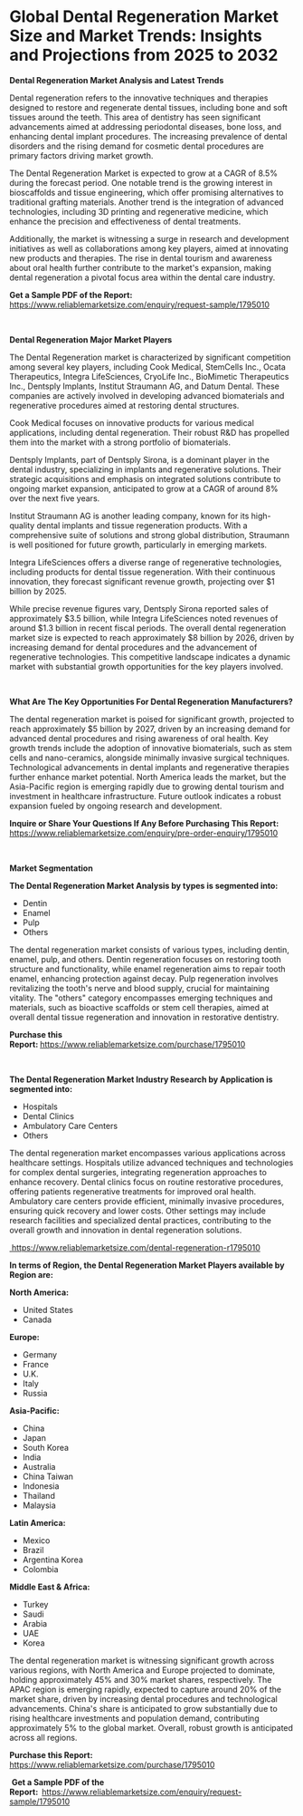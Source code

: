 <p><h1>Global Dental Regeneration Market Size and Market Trends: Insights and Projections from 2025 to 2032</h1></p><p><strong>Dental Regeneration Market Analysis and Latest Trends</strong></p>
<p><p>Dental regeneration refers to the innovative techniques and therapies designed to restore and regenerate dental tissues, including bone and soft tissues around the teeth. This area of dentistry has seen significant advancements aimed at addressing periodontal diseases, bone loss, and enhancing dental implant procedures. The increasing prevalence of dental disorders and the rising demand for cosmetic dental procedures are primary factors driving market growth.</p><p>The Dental Regeneration Market is expected to grow at a CAGR of 8.5% during the forecast period. One notable trend is the growing interest in bioscaffolds and tissue engineering, which offer promising alternatives to traditional grafting materials. Another trend is the integration of advanced technologies, including 3D printing and regenerative medicine, which enhance the precision and effectiveness of dental treatments.</p><p>Additionally, the market is witnessing a surge in research and development initiatives as well as collaborations among key players, aimed at innovating new products and therapies. The rise in dental tourism and awareness about oral health further contribute to the market's expansion, making dental regeneration a pivotal focus area within the dental care industry.</p></p>
<p><strong>Get a Sample PDF of the Report:&nbsp;</strong> <a href="https://www.reliablemarketsize.com/enquiry/request-sample/1795010?utm_campaign=2889&utm_medium=2&utm_source=Github&utm_content=ia&utm_term=13042025&utm_id=dental-regeneration">https://www.reliablemarketsize.com/enquiry/request-sample/1795010</a></p>
<p>&nbsp;</p>
<p><strong>Dental Regeneration Major Market Players</strong></p>
<p><p>The Dental Regeneration market is characterized by significant competition among several key players, including Cook Medical, StemCells Inc., Ocata Therapeutics, Integra LifeSciences, CryoLife Inc., BioMimetic Therapeutics Inc., Dentsply Implants, Institut Straumann AG, and Datum Dental. These companies are actively involved in developing advanced biomaterials and regenerative procedures aimed at restoring dental structures.</p><p>Cook Medical focuses on innovative products for various medical applications, including dental regeneration. Their robust R&D has propelled them into the market with a strong portfolio of biomaterials.</p><p>Dentsply Implants, part of Dentsply Sirona, is a dominant player in the dental industry, specializing in implants and regenerative solutions. Their strategic acquisitions and emphasis on integrated solutions contribute to ongoing market expansion, anticipated to grow at a CAGR of around 8% over the next five years.</p><p>Institut Straumann AG is another leading company, known for its high-quality dental implants and tissue regeneration products. With a comprehensive suite of solutions and strong global distribution, Straumann is well positioned for future growth, particularly in emerging markets.</p><p>Integra LifeSciences offers a diverse range of regenerative technologies, including products for dental tissue regeneration. With their continuous innovation, they forecast significant revenue growth, projecting over $1 billion by 2025.</p><p>While precise revenue figures vary, Dentsply Sirona reported sales of approximately $3.5 billion, while Integra LifeSciences noted revenues of around $1.3 billion in recent fiscal periods. The overall dental regeneration market size is expected to reach approximately $8 billion by 2026, driven by increasing demand for dental procedures and the advancement of regenerative technologies. This competitive landscape indicates a dynamic market with substantial growth opportunities for the key players involved.</p></p>
<p>&nbsp;</p>
<p><strong>What Are The Key Opportunities For Dental Regeneration Manufacturers?</strong></p>
<p><p>The dental regeneration market is poised for significant growth, projected to reach approximately $5 billion by 2027, driven by an increasing demand for advanced dental procedures and rising awareness of oral health. Key growth trends include the adoption of innovative biomaterials, such as stem cells and nano-ceramics, alongside minimally invasive surgical techniques. Technological advancements in dental implants and regenerative therapies further enhance market potential. North America leads the market, but the Asia-Pacific region is emerging rapidly due to growing dental tourism and investment in healthcare infrastructure. Future outlook indicates a robust expansion fueled by ongoing research and development.</p></p>
<p><strong>Inquire or Share Your Questions If Any Before Purchasing This Report:</strong> <a href="https://www.reliablemarketsize.com/enquiry/pre-order-enquiry/1795010?utm_campaign=2889&utm_medium=2&utm_source=Github&utm_content=ia&utm_term=13042025&utm_id=dental-regeneration">https://www.reliablemarketsize.com/enquiry/pre-order-enquiry/1795010</a></p>
<p>&nbsp;</p>
<p><strong>Market Segmentation</strong></p>
<p><strong>The Dental Regeneration Market Analysis by types is segmented into:</strong></p>
<p><ul><li>Dentin</li><li>Enamel</li><li>Pulp</li><li>Others</li></ul></p>
<p><p>The dental regeneration market consists of various types, including dentin, enamel, pulp, and others. Dentin regeneration focuses on restoring tooth structure and functionality, while enamel regeneration aims to repair tooth enamel, enhancing protection against decay. Pulp regeneration involves revitalizing the tooth's nerve and blood supply, crucial for maintaining vitality. The "others" category encompasses emerging techniques and materials, such as bioactive scaffolds or stem cell therapies, aimed at overall dental tissue regeneration and innovation in restorative dentistry.</p></p>
<p><strong>Purchase this Report:&nbsp;</strong><a href="https://www.reliablemarketsize.com/purchase/1795010?utm_campaign=2889&utm_medium=2&utm_source=Github&utm_content=ia&utm_term=13042025&utm_id=dental-regeneration">https://www.reliablemarketsize.com/purchase/1795010</a></p>
<p>&nbsp;</p>
<p><strong>The Dental Regeneration Market Industry Research by Application is segmented into:</strong></p>
<p><ul><li>Hospitals</li><li>Dental Clinics</li><li>Ambulatory Care Centers</li><li>Others</li></ul></p>
<p><p>The dental regeneration market encompasses various applications across healthcare settings. Hospitals utilize advanced techniques and technologies for complex dental surgeries, integrating regeneration approaches to enhance recovery. Dental clinics focus on routine restorative procedures, offering patients regenerative treatments for improved oral health. Ambulatory care centers provide efficient, minimally invasive procedures, ensuring quick recovery and lower costs. Other settings may include research facilities and specialized dental practices, contributing to the overall growth and innovation in dental regeneration solutions.</p></p>
<p><a href="https://www.reliablemarketsize.com/dental-regeneration-r1795010?utm_campaign=2889&utm_medium=2&utm_source=Github&utm_content=ia&utm_term=13042025&utm_id=dental-regeneration">&nbsp;https://www.reliablemarketsize.com/dental-regeneration-r1795010</a></p>
<p><strong>In terms of Region, the Dental Regeneration Market Players available by Region are:</strong></p>
<p>
    <p> <strong> North America: </strong>
        <ul>
            <li>United States</li>
            <li>Canada</li>
        </ul>
        </p> 
    <p> <strong> Europe: </strong>
        <ul>
            <li>Germany</li>
            <li>France</li>
            <li>U.K.</li>
            <li>Italy</li>
            <li>Russia</li>
        </ul>
        </p> 
    <p> <strong> Asia-Pacific: </strong>
        <ul>
            <li>China</li>
            <li>Japan</li>
            <li>South Korea</li>
            <li>India</li>
            <li>Australia</li>
            <li>China Taiwan</li>
            <li>Indonesia</li>
            <li>Thailand</li>
            <li>Malaysia</li>
        </ul>
        </p> 
    <p> <strong> Latin America: </strong>
        <ul>
            <li>Mexico</li>
            <li>Brazil</li>
            <li>Argentina Korea</li>
            <li>Colombia</li>
        </ul>
        </p> 
    <p> <strong> Middle East & Africa: </strong>
        <ul>
            <li>Turkey</li>
            <li>Saudi</li>
            <li>Arabia</li>
            <li>UAE</li>
            <li>Korea</li>
        </ul>
    </p>
    </p>
<p><p>The dental regeneration market is witnessing significant growth across various regions, with North America and Europe projected to dominate, holding approximately 45% and 30% market shares, respectively. The APAC region is emerging rapidly, expected to capture around 20% of the market share, driven by increasing dental procedures and technological advancements. China's share is anticipated to grow substantially due to rising healthcare investments and population demand, contributing approximately 5% to the global market. Overall, robust growth is anticipated across all regions.</p></p>
<p><strong>Purchase this Report: </strong><a href="https://www.reliablemarketsize.com/purchase/1795010?utm_campaign=2889&utm_medium=2&utm_source=Github&utm_content=ia&utm_term=13042025&utm_id=dental-regeneration">https://www.reliablemarketsize.com/purchase/1795010</a></p>
<p>&nbsp;<strong>Get a Sample PDF of the Report:&nbsp;&nbsp;</strong><a href="https://www.reliablemarketsize.com/enquiry/request-sample/1795010?utm_campaign=2889&utm_medium=2&utm_source=Github&utm_content=ia&utm_term=13042025&utm_id=dental-regeneration">https://www.reliablemarketsize.com/enquiry/request-sample/1795010</a></p>
<p><strong></strong></p>
<p><p></p><p></p><p></p></p>